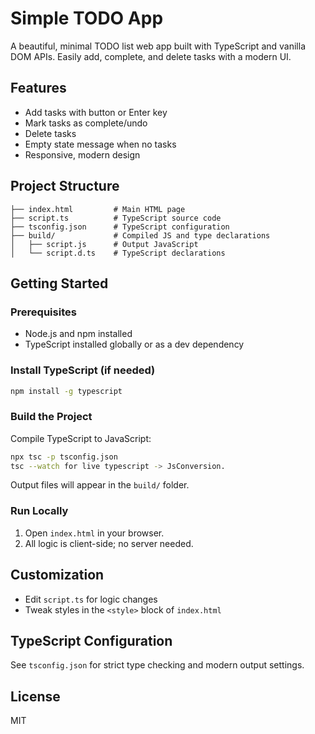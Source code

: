 # Simple TODO App

A beautiful, minimal TODO list web app built with TypeScript and vanilla DOM APIs. Easily add, complete, and delete tasks with a modern UI.

## Features
- Add tasks with button or Enter key
- Mark tasks as complete/undo
- Delete tasks
- Empty state message when no tasks
- Responsive, modern design

## Project Structure
```
├── index.html         # Main HTML page
├── script.ts          # TypeScript source code
├── tsconfig.json      # TypeScript configuration
├── build/             # Compiled JS and type declarations
│   ├── script.js      # Output JavaScript
│   └── script.d.ts    # TypeScript declarations
```

## Getting Started

### Prerequisites
- Node.js and npm installed
- TypeScript installed globally or as a dev dependency

### Install TypeScript (if needed)
```bash
npm install -g typescript
```

### Build the Project
Compile TypeScript to JavaScript:
```bash
npx tsc -p tsconfig.json
tsc --watch for live typescript -> JsConversion.
```
Output files will appear in the `build/` folder.

### Run Locally
1. Open `index.html` in your browser.
2. All logic is client-side; no server needed.

## Customization
- Edit `script.ts` for logic changes
- Tweak styles in the `<style>` block of `index.html`

## TypeScript Configuration
See `tsconfig.json` for strict type checking and modern output settings.

## License
MIT
